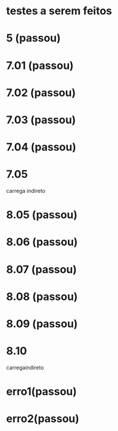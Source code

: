 # testes a serem feitos

# 5 (passou)
# 7.01 (passou)
# 7.02 (passou)
# 7.03 (passou)
# 7.04 (passou)
# 7.05

carrega indireto

# 8.05 (passou)
# 8.06 (passou)
# 8.07 (passou)
# 8.08 (passou)
# 8.09 (passou)
# 8.10

carregaindireto

# erro1(passou)
# erro2(passou)
